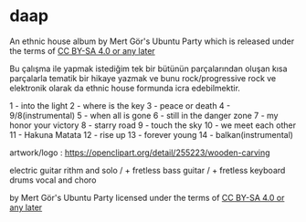 # daap

An ethnic house album by Mert Gör's Ubuntu Party which is released under the terms of [CC BY-SA 4.0 or any later](by-sa.markdown)

Bu çalışma ile yapmak istediğim tek bir bütünün parçalarından oluşan kısa parçalarla tematik bir hikaye yazmak ve bunu rock/progressive rock ve elektronik olarak da ethnic house formunda icra edebilmektir.

1  - into the light
2  - where is the key
3  - peace or death
4  - 9/8(instrumental) 
5  - when all is gone
6  - still in the danger zone
7  - my honor your victory
8  - starry road
9  - touch the sky
10 - we meet each other
11 - Hakuna Matata
12 - rise up
13 - forever young 
14 - balkan(instrumental)

artwork/logo : https://openclipart.org/detail/255223/wooden-carving

electric guitar rithm and solo / + fretless
bass guitar     / + fretless
keyboard
drums
vocal and choro

by Mert Gör's Ubuntu Party licensed under the terms of [CC BY-SA 4.0 or any later](by-sa.markdown)


